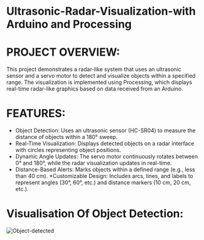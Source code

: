 # Ultrasonic-Radar-Visualization-with Arduino and Processing

# PROJECT OVERVIEW:
This project demonstrates a radar-like system that uses an ultrasonic sensor and a servo motor to detect and visualize objects within a specified range. The visualization is implemented using Processing, which displays real-time radar-like graphics based on data received from an Arduino.

# FEATURES:
* Object Detection: Uses an ultrasonic sensor (HC-SR04) to measure the distance of objects within a 180° sweep.
* Real-Time Visualization: Displays detected objects on a radar interface with circles representing object positions.
* Dynamic Angle Updates: The servo motor continuously rotates between 0° and 180°, while the radar visualization updates in real-time.
* Distance-Based Alerts: Marks objects within a defined range (e.g., less than 40 cm).
*Customizable Design: Includes arcs, lines, and labels to represent angles (30°, 60°, etc.) and distance markers (10 cm, 20 cm, etc.).


# Visualisation Of Object Detection:
![Object-detected](https://github.com/user-attachments/assets/b1ca5b8b-65e2-4ae4-b4e0-5cf3f780ba62)

